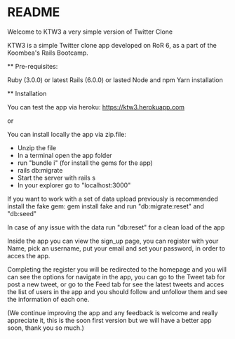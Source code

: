 # README

Welcome to KTW3 a very simple version of Twitter Clone

KTW3 is a simple Twitter clone app developed on RoR 6, as a part of the Koombea's Rails Bootcamp.

** Pre-requisites:

Ruby (3.0.0) or latest
Rails (6.0.0) or lasted
Node and npm
Yarn installation

** Installation

You can test the app via heroku:   https://ktw3.herokuapp.com

or

You can install locally the app via zip.file:

  - Unzip the file
  - In a terminal open the app folder
  - run "bundle i" (for install the gems for the app)
  - rails db:migrate
  - Start the server with  rails s
  - In your explorer go to "localhost:3000"

If you want to work with a set of data upload previously is recommended install the fake gem:
gem install fake
and run "db:migrate:reset"  and  "db:seed"

In case of any issue with the data run "db:reset" for a clean load of the app


Inside the app you can view the sign_up page, you can register with your Name, pick an username,
put your email and set your password, in order to acces the app.

Completing the register you will be redirected to the homepage and you will can see the options for navigate 
in the app, you can go to the Tweet tab for post a new tweet, or go to the Feed tab for see the latest tweets and
acces the list of users in the app and you should follow and unfollow them and see the information of each one.

(We continue improving the app and any feedback is welcome and really appreciate it, this is the soon first version but we will have a better app soon, thank you so much.)
